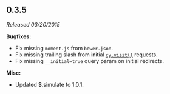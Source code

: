 ## 0.3.5

*Released 03/20/2015*

**Bugfixes:**

 - Fix missing `moment.js` from `bower.json`.
 - Fix missing trailing slash from initial [`cy.visit()`](/api/commands/visit) requests.
 - Fix missing `__initial=true` query param on initial redirects.

**Misc:**

 - Updated $.simulate to 1.0.1.


